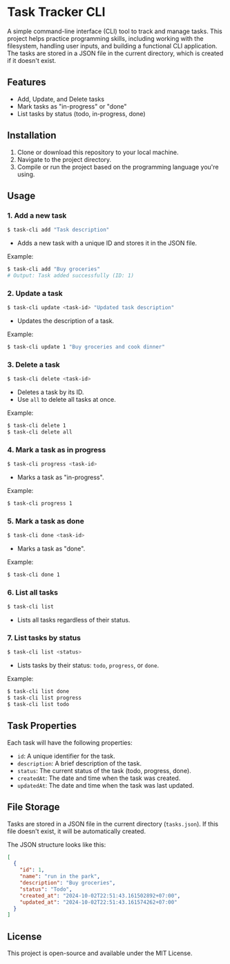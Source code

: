 # Task Tracker CLI

A simple command-line interface (CLI) tool to track and manage tasks. This project helps practice programming skills, including working with the filesystem, handling user inputs, and building a functional CLI application. The tasks are stored in a JSON file in the current directory, which is created if it doesn't exist.

## Features

- Add, Update, and Delete tasks
- Mark tasks as "in-progress" or "done"
- List tasks by status (todo, in-progress, done)

## Installation

1. Clone or download this repository to your local machine.
2. Navigate to the project directory.
3. Compile or run the project based on the programming language you're using.


## Usage

### 1. Add a new task

```bash
$ task-cli add "Task description"
```

- Adds a new task with a unique ID and stores it in the JSON file.

Example:

```bash
$ task-cli add "Buy groceries"
# Output: Task added successfully (ID: 1)
```

### 2. Update a task

```bash
$ task-cli update <task-id> "Updated task description"
```

- Updates the description of a task.

Example:

```bash
$ task-cli update 1 "Buy groceries and cook dinner"
```

### 3. Delete a task

```bash
$ task-cli delete <task-id>
```

- Deletes a task by its ID.
- Use `all` to delete all tasks at once.

Example:

```bash
$ task-cli delete 1
$ task-cli delete all
```

### 4. Mark a task as in progress

```bash
$ task-cli progress <task-id>
```

- Marks a task as "in-progress".

Example:

```bash
$ task-cli progress 1
```

### 5. Mark a task as done

```bash
$ task-cli done <task-id>
```

- Marks a task as "done".

Example:

```bash
$ task-cli done 1
```

### 6. List all tasks

```bash
$ task-cli list
```

- Lists all tasks regardless of their status.

### 7. List tasks by status

```bash
$ task-cli list <status>
```

- Lists tasks by their status: `todo`, `progress`, or `done`.

Example:

```bash
$ task-cli list done
$ task-cli list progress
$ task-cli list todo
```

## Task Properties

Each task will have the following properties:

- `id`: A unique identifier for the task.
- `description`: A brief description of the task.
- `status`: The current status of the task (todo, progress, done).
- `createdAt`: The date and time when the task was created.
- `updatedAt`: The date and time when the task was last updated.

## File Storage

Tasks are stored in a JSON file in the current directory (`tasks.json`). If this file doesn't exist, it will be automatically created.

The JSON structure looks like this:

```json
[
  {
    "id": 1,
    "name": "run in the park",
    "description": "Buy groceries",
    "status": "Todo",
    "created_at": "2024-10-02T22:51:43.161502892+07:00",
    "updated_at": "2024-10-02T22:51:43.161574262+07:00"
  }
]
```

## License

This project is open-source and available under the MIT License.

